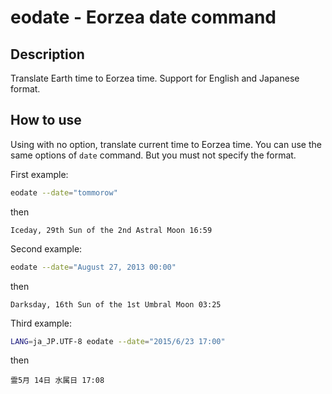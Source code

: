 # eodate - Eorzea date command
## Description
Translate Earth time to Eorzea time.
Support for English and Japanese format.

## How to use
Using with no option, translate current time to Eorzea time.
You can use the same options of `date` command.
But you must not specify the format.

First example:
```bash
eodate --date="tommorow"
```
then
```
Iceday, 29th Sun of the 2nd Astral Moon 16:59
```

Second example:
```bash
eodate --date="August 27, 2013 00:00"
```
then
```
Darksday, 16th Sun of the 1st Umbral Moon 03:25
```

Third example:
```bash
LANG=ja_JP.UTF-8 eodate --date="2015/6/23 17:00"
```
then
```
霊5月 14日 水属日 17:08
```
